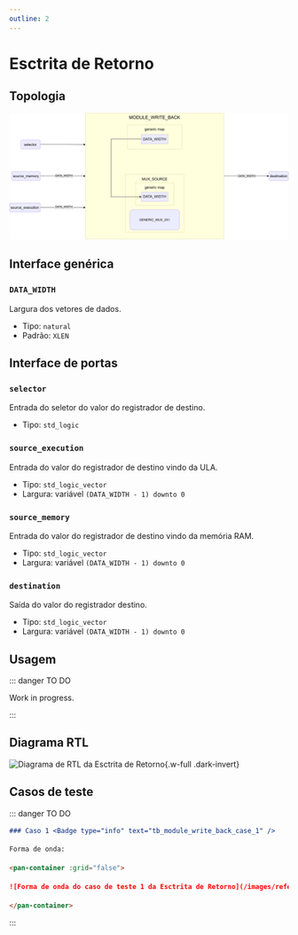 ```yaml
---
outline: 2
---
```


# Esctrita de Retorno

## Topologia

![alt text](/public/images/reference/report_components/module_write_back.drawio.svg)

## Interface genérica

### `DATA_WIDTH` <Badge type="neutral" text="GENERIC" />

Largura dos vetores de dados.

- Tipo: `natural`
- Padrão: `XLEN`

## Interface de portas

### `selector` <Badge type="success" text="INPUT" />

Entrada do seletor do valor do registrador de destino.

- Tipo: `std_logic`

### `source_execution` <Badge type="success" text="INPUT" />

Entrada do valor do registrador de destino vindo da ULA.

- Tipo: `std_logic_vector`
- Largura: variável `(DATA_WIDTH - 1) downto 0`

### `source_memory` <Badge type="success" text="INPUT" />

Entrada do valor do registrador de destino vindo da memória RAM.

- Tipo: `std_logic_vector`
- Largura: variável `(DATA_WIDTH - 1) downto 0`

### `destination` <Badge type="danger" text="OUTPUT" />

Saída do valor do registrador destino.

- Tipo: `std_logic_vector`
- Largura: variável `(DATA_WIDTH - 1) downto 0`

## Usagem

::: danger TO DO

Work in progress.

:::

## Diagrama RTL

<pan-container>

![Diagrama de RTL da Esctrita de Retorno](/images/reference/components/module_write_back_netlist.svg){.w-full .dark-invert}

</pan-container>

## Casos de teste

::: danger TO DO

```md
### Caso 1 <Badge type="info" text="tb_module_write_back_case_1" />

Forma de onda:

<pan-container :grid="false">

![Forma de onda do caso de teste 1 da Esctrita de Retorno](/images/reference/components/tb_module_write_back_case_1.svg){.w-full .dark-invert}

</pan-container>

```

:::
